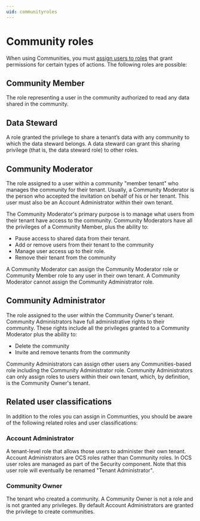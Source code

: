 ```yaml
---
uid: communityroles
---
```


# Community roles

When using Communities, you must [assign users to roles](xref:managecommunityusers#assign-user-roles) that grant permissions for certain types of actions. The following roles are possible:

## Community Member

The role representing a user in the community authorized to read any data shared in the community.

## Data Steward

A role granted the privilege to share a tenant’s data with any community to which the data steward belongs. A data steward can grant this sharing privilege (that is, the data steward role) to other roles.

## Community Moderator

The role assigned to a user within a community "member tenant" who manages the community for their tenant. Usually, a Community Moderator is the person who accepted the invitation on behalf of his or her tenant. This user must also be an Account Administrator within their own tenant. 

The Community Moderator's primary purpose is to manage what users from their tenant have access to the community. Community Moderators have all the privileges of a Community Member, plus the ability to:  

- Pause access to shared data from their tenant.
- Add or remove users from their tenant to the community
- Manage user access up to their role.
- Remove their tenant from the community

A Community Moderator can assign the Community Moderator role or Community Member role to any user in their own tenant. A Community Moderator cannot assign the Community Administrator role.

## Community Administrator

The role assigned to the user within the Community Owner's tenant. Community Administrators have full administrative rights to their community. These rights include all the privileges granted to a Community Moderator plus the ability to:

- Delete the community
- Invite and remove tenants from the community

Community Administrators can assign other users any Communities-based role including the Community Administrator role. Community Administrators can only assign roles to users within their own tenant, which, by definition, is the Community Owner's tenant.

## Related user classifications

In addition to the roles you can assign in Communties, you should be aware of the following related roles and user classifications:

### Account Administrator

A tenant-level role that allows those users to administer their own tenant. Account Administrators are OCS roles rather than Community roles. In OCS user roles are managed as part of the Security component. Note that this user role will eventually be renamed "Tenant Administrator".

### Community Owner

The tenant who created a community. A Community Owner is not a role and is not granted any privileges. By default Account Administrators are granted the privilege to create communities.